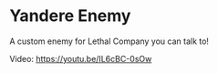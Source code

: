 # Yandere Enemy

A custom enemy for Lethal Company you can talk to!

Video: https://youtu.be/IL6cBC-0sOw
